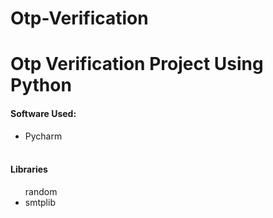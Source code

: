 # Otp-Verification
<h1> Otp Verification Project Using Python</h1>
<p>
  <h4> Software Used:</h4>
  <ul type="dot">
    <li>Pycharm</li> <br>
    </ul>
    <h4> Libraries</h4>
    <ul type="dot"
    <li>random</li>
    <li>smtplib</li>
    </ul>
</p>
